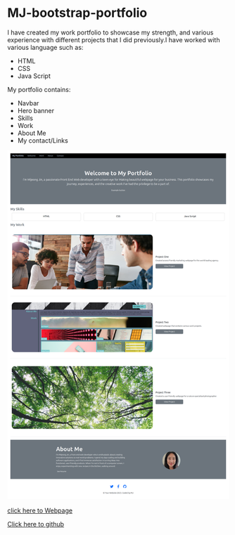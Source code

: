 # MJ-bootstrap-portfolio

I have created my work portfolio to showcase my strength, and various experience with different projects that I did previously.I have worked with various language such as:
- HTML
- CSS
- Java Script

My portfolio contains:
- Navbar
- Hero banner
- Skills
- Work
- About Me
- My contact/Links

![screenshot](./images/screencapture-127-0-0-1-5500-bootstrap-portfolio-MJ-bootstrap-portfolio-index-html-2023-11-07-00_01_52.png)

[click here to Webpage](https://salala1005.github.io/MJ-bootstrap-portfolio/)

[Click here to github](https://github.com/Salala1005/MJ-bootstrap-portfolio)


